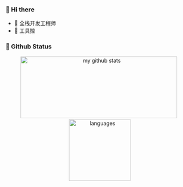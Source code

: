 ###  :tada: Hi there
- :bookmark: 全栈开发工程师
- :hammer: 工具控
### 🌟 Github Status
<p align="center">
<img src="https://github-readme-stats.vercel.app/api?username=hczs&show_icons=true&theme=graywhite" alt="my github stats" width="420" height="165"/>&nbsp;
  <img src="https://github-readme-stats.vercel.app/api/top-langs/?username=hczs&layout=compact&theme=graywhite&hide=HTML,CSS,jupyter%20notebook," alt="languages" height="165">
</p>
